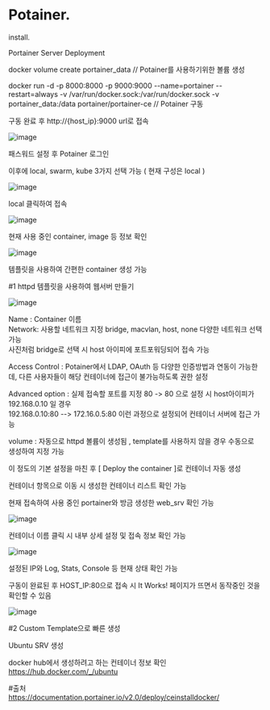 # Potainer. 
 
install. 

Portainer Server Deployment  

docker volume create portainer_data // Potainer를 사용하기위한 볼륨 생성  

docker run -d -p 8000:8000 -p 9000:9000 --name=portainer --restart=always -v /var/run/docker.sock:/var/run/docker.sock -v portainer_data:/data portainer/portainer-ce // Potainer 구동  

구동 완료 후 http://{host_ip}:9000 url로 접속  

![image](https://user-images.githubusercontent.com/74689088/108614095-1807f800-743b-11eb-981c-50df4bfef896.png)  

패스워드 설정 후 Potainer 로그인  

이후에 local, swarm, kube 3가지 선택 가능 ( 현재 구성은 local )  

![image](https://user-images.githubusercontent.com/74689088/108614113-54d3ef00-743b-11eb-80a5-894d73dc49c9.png)  

local 클릭하여 접속  

![image](https://user-images.githubusercontent.com/74689088/108614133-85b42400-743b-11eb-9571-a8cf6c0e6b31.png)  

현재 사용 중인 container, image 등 정보 확인  

![image](https://user-images.githubusercontent.com/74689088/108614150-a2505c00-743b-11eb-91b1-ec3fbdc71abe.png)  

템플릿을 사용하여 간편한 container 생성 가능  



#1 httpd 템플릿을 사용하여 웹서버 만들기

![image](https://user-images.githubusercontent.com/74689088/108614170-cd3ab000-743b-11eb-877d-2871e4f78857.png)  

Name : Container 이름  
Network: 사용할 네트워크 지정 bridge, macvlan, host, none 다양한 네트워크 선택 가능  
사진처럼 bridge로 선택 시 host 아이피에 포트포워딩되어 접속 가능  

Access Control : Potainer에서 LDAP, OAuth 등 다양한 인증방법과 연동이 가능한데, 다른 사용자들이 해당 컨테이너에 접근이 불가능하도록 권한 설정  

Advanced option : 실제 접속할 포트를 지정 80 -> 80 으로 설정 시 host아이피가 192.168.0.10 일 경우  
192.168.0.10:80 --> 172.16.0.5:80 이런 과정으로 설정되어 컨테이너 서버에 접근 가능  

volume : 자동으로 httpd 볼륨이 생성됨 , template를 사용하지 않을 경우 수동으로 생성하여 지정 가능  

이 정도의 기본 설정을 마친 후 [ Deploy the container ]로 컨테이너 자동 생성  

컨테이너 항목으로 이동 시 생성한 컨테이너 리스트 확인 가능 

현재 접속하여 사용 중인 portainer와 방금 생성한 web_srv 확인 가능    

![image](https://user-images.githubusercontent.com/74689088/108614313-b5176080-743c-11eb-86b1-314c20c8ce83.png)  

컨테이너 이름 클릭 시 내부 상세 설정 및 접속 정보 확인 가능  

![image](https://user-images.githubusercontent.com/74689088/108614436-d167cd00-743d-11eb-9e3b-699721266764.png)  

설정된 IP와 Log, Stats, Console 등 현재 상태 확인 가능  

구동이 완료된 후 HOST_IP:80으로 접속 시 It Works! 페이지가 뜨면서 동작중인 것을 확인할 수 있음  

![image](https://user-images.githubusercontent.com/74689088/108614476-14c23b80-743e-11eb-891d-009221cde03f.png)  




#2 Custom Template으로 빠른 생성

Ubuntu SRV 생성  

docker hub에서 생성하려고 하는 컨테이너 정보 확인 https://hub.docker.com/_/ubuntu  






#출처  
https://documentation.portainer.io/v2.0/deploy/ceinstalldocker/



